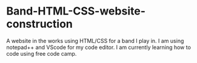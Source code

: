 # Band-HTML-CSS-website-construction

A website in the works using HTML/CSS for a band I play in. I am using notepad++ and VScode for my code editor. I am currently learning how to code using free code camp. 



